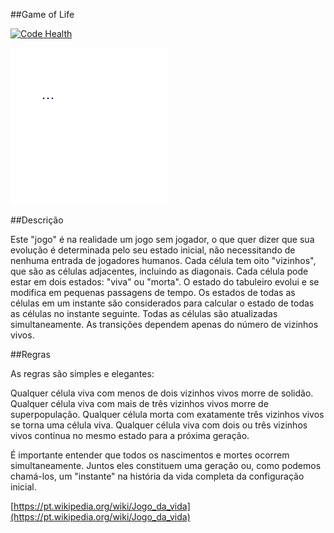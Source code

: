 ##Game of Life

[![Code Health](https://landscape.io/github/marcosvpj/game-of-life/master/landscape.svg?style=flat-square)](https://landscape.io/github/marcosvpj/game-of-life/master)


![Game of life](/game-of-life-crop.gif)

##Descrição

Este "jogo" é na realidade um jogo sem jogador, o que quer dizer que sua evolução é determinada pelo seu estado inicial, não necessitando de nenhuma entrada de jogadores humanos. 
Cada célula tem oito "vizinhos", que são as células adjacentes, incluindo as diagonais. Cada célula pode estar em dois estados: "viva" ou "morta".
O estado do tabuleiro evolui e se modifica em pequenas passagens de tempo. Os estados de todas as células em um instante são considerados para calcular o estado de todas as células no instante seguinte. 
Todas as células são atualizadas simultaneamente. As transições dependem apenas do número de vizinhos vivos.

##Regras

As regras são simples e elegantes:

Qualquer célula viva com menos de dois vizinhos vivos morre de solidão.
Qualquer célula viva com mais de três vizinhos vivos morre de superpopulação.
Qualquer célula morta com exatamente três vizinhos vivos se torna uma célula viva.
Qualquer célula viva com dois ou três vizinhos vivos continua no mesmo estado para a próxima geração.

É importante entender que todos os nascimentos e mortes ocorrem simultaneamente. Juntos eles constituem uma geração ou, como podemos chamá-los, um "instante" na história da vida completa da configuração inicial.



[https://pt.wikipedia.org/wiki/Jogo_da_vida](https://pt.wikipedia.org/wiki/Jogo_da_vida)